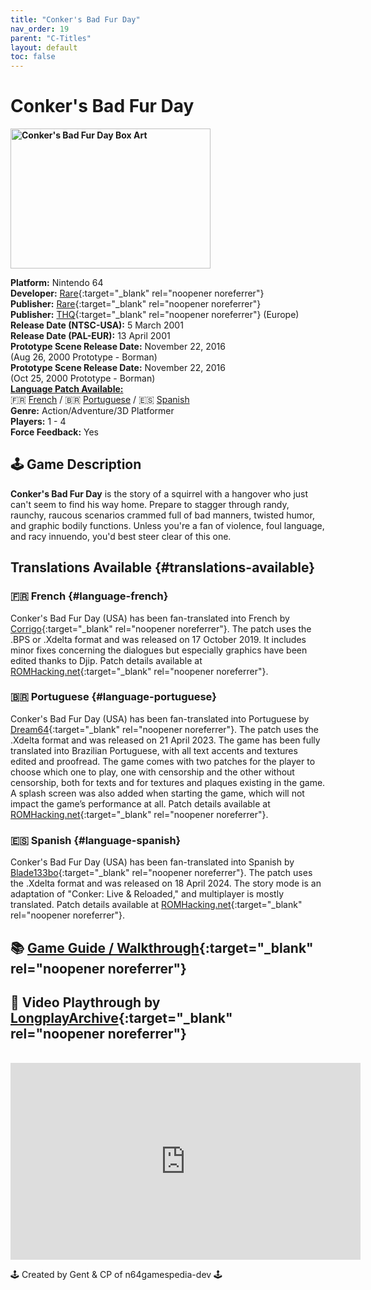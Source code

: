 ```yaml
---
title: "Conker's Bad Fur Day"
nav_order: 19
parent: "C-Titles"
layout: default
toc: false
---
```


# Conker's Bad Fur Day

<b>
<img src="https://images.launchbox-app.com/1e9c5cf0-ae9a-47ce-9010-f4ef367f36bf.jpg" alt="Conker's Bad Fur Day Box Art" width="320" height="224" />
</b>

**Platform:** Nintendo 64  
**Developer:** [Rare](https://en.wikipedia.org/wiki/Rare_(company)){:target="_blank" rel="noopener noreferrer"}  
**Publisher:** [Rare](https://en.wikipedia.org/wiki/Rare_(company)){:target="_blank" rel="noopener noreferrer"}  
**Publisher:** [THQ](https://en.wikipedia.org/wiki/THQ){:target="_blank" rel="noopener noreferrer"} (Europe)    
**Release Date (NTSC-USA):** 5 March 2001    
**Release Date (PAL-EUR):** 13 April 2001    
**Prototype Scene Release Date:** November 22, 2016    
(Aug 26, 2000 Prototype - Borman)    
**Prototype Scene Release Date:** November 22, 2016    
(Oct 25, 2000 Prototype - Borman)    
[**Language Patch Available:**](#translations-available)<br>
🇫🇷 [French](#language-french) / 🇧🇷 [Portuguese](#language-portuguese) / 🇪🇸 [Spanish](#language-spanish)<br>
**Genre:** Action/Adventure/3D Platformer  
**Players:** 1 - 4  
**Force Feedback:** Yes

## 🕹️ Game Description  
**Conker's Bad Fur Day** is the story of a squirrel with a hangover who just can't seem to find his way home. Prepare to stagger through randy, raunchy, raucous scenarios crammed full of bad manners, twisted humor, and graphic bodily functions. Unless you're a fan of violence, foul language, and racy innuendo, you'd best steer clear of this one.

## Translations Available {#translations-available}  
### 🇫🇷 French {#language-french}  
Conker's Bad Fur Day (USA) has been fan-translated into French by [Corrigo](https://www.romhacking.net/community/1196/){:target="_blank" rel="noopener noreferrer"}. The patch uses the .BPS or .Xdelta format and was released on 17 October 2019. It includes minor fixes concerning the dialogues but especially graphics have been edited thanks to Djip. Patch details available at [ROMHacking.net](https://www.romhacking.net/translations/3457/){:target="_blank" rel="noopener noreferrer"}.

### 🇧🇷 Portuguese {#language-portuguese}  
Conker's Bad Fur Day (USA) has been fan-translated into Portuguese by [Dream64](https://www.romhacking.net/community/7291/){:target="_blank" rel="noopener noreferrer"}. The patch uses the .Xdelta format and was released on 21 April 2023. The game has been fully translated into Brazilian Portuguese, with all text accents and textures edited and proofread. The game comes with two patches for the player to choose which one to play, one with censorship and the other without censorship, both for texts and for textures and plaques existing in the game. A splash screen was also added when starting the game, which will not impact the game’s performance at all. Patch details available at [ROMHacking.net](https://www.romhacking.net/translations/6918/){:target="_blank" rel="noopener noreferrer"}.

### 🇪🇸 Spanish {#language-spanish}  
Conker's Bad Fur Day (USA) has been fan-translated into Spanish by [Blade133bo](https://www.romhacking.net/community/2941/){:target="_blank" rel="noopener noreferrer"}. The patch uses the .Xdelta format and was released on 18 April 2024. The story mode is an adaptation of "Conker: Live & Reloaded," and multiplayer is mostly translated. Patch details available at [ROMHacking.net](https://www.romhacking.net/translations/2940/){:target="_blank" rel="noopener noreferrer"}.

## 📚 [Game Guide / Walkthrough](https://gamefaqs.gamespot.com/n64/196973-conkers-bad-fur-day/faqs/10865){:target="_blank" rel="noopener noreferrer"}

## 🎥 Video Playthrough by [LongplayArchive](https://www.youtube.com/channel/UCM8XzXipyTsylZ_WsGKmdKQ){:target="_blank" rel="noopener noreferrer"}
<br />  
<iframe width="560" height="315" src="https://www.youtube.com/embed/xNLpbz6H8Ow" title="YouTube video player" frameborder="0" allowfullscreen></iframe>

🕹️ Created by Gent & CP of n64gamespedia-dev 🕹️

<!-- Vault Format: n64gamespedia-dev -->
<!-- Protocol Source: _vault-specs/format-protocol.md -->
